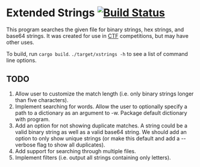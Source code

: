 Extended Strings [![Build Status](https://travis-ci.org/gsingh93/xstrings.svg?branch=master)](https://travis-ci.org/gsingh93/xstrings)
================

This program searches the given file for binary strings, hex strings, and base64 strings. It was created for use in [CTF](https://ctftime.org/ctf-wtf/) competitions, but may have other uses.

To build, run `cargo build`. `./target/xstrings -h` to see a list of command line options.

TODO
----
1. Allow user to customize the match length (i.e. only binary strings longer than five characters).
2. Implement searching for words. Allow the user to optionally specify a path to a dictionary as an argument to -w. Package default dictionary with program.
3. Add an option for not showing duplicate matches. A string could be a valid binary string as well as a valid base64 string. We should add an option to only show unique strings (or make this default and add a --verbose flag to show all duplicates).
4. Add support for searching through multiple files.
5. Implement filters (i.e. output all strings containing only letters).
